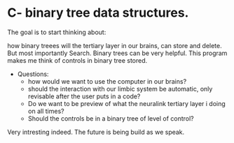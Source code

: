 # C- binary tree data structures.


The goal is to start thinking about: 

 how binary treees will the tertiary layer in our brains, can store and delete. But most importantly Search. 
 Binary trees can be very helpful. 
 This program makes me think of controls in binary tree stored. 
 
 * Questions: 
   + how would we want to use the computer in our brains? 
   + should the interaction with our limbic system be automatic, only revisable after the user puts in a code? 
   + Do we want to be preview of what the neuralink tertiary layer i doing on all times? 
   + Should the controls be in a binary tree of level of control? 

Very intresting indeed. The future is being build as we speak.
